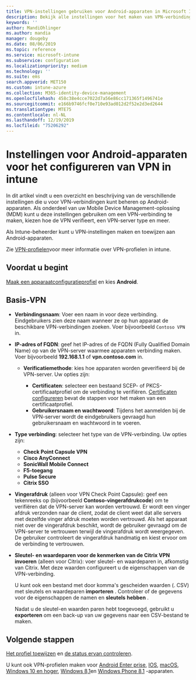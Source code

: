 ```yaml
---
title: VPN-instellingen gebruiken voor Android-apparaten in Microsoft Intune - Azure | Microsoft Docs
description: Bekijk alle instellingen voor het maken van VPN-verbindingen op Android-apparaten in Microsoft Intune. Voer de verbindings naam, het IP-adres of de FQDN van de VPN-server in, Kies hoe gebruikers verifiëren en kies Citrix, SonicWall, Check Point capsule en Pulse Secure Connect types.
keywords: ''
author: MandiOhlinger
ms.author: mandia
manager: dougeby
ms.date: 08/06/2019
ms.topic: reference
ms.service: microsoft-intune
ms.subservice: configuration
ms.localizationpriority: medium
ms.technology: ''
ms.suite: ems
search.appverid: MET150
ms.custom: intune-azure
ms.collection: M365-identity-device-management
ms.openlocfilehash: 458c38e4cce7022d7a56e86cc171365f1496741e
ms.sourcegitcommit: e166b9746fcf0e710e93ad012d2f52e2d3ed2644
ms.translationtype: MTE75
ms.contentlocale: nl-NL
ms.lasthandoff: 12/19/2019
ms.locfileid: "75206292"
---
```

# <a name="android-device-settings-to-configure-vpn-in-intune"></a>Instellingen voor Android-apparaten voor het configureren van VPN in intune



In dit artikel vindt u een overzicht en beschrijving van de verschillende instellingen die u voor VPN-verbindingen kunt beheren op Android-apparaten. Als onderdeel van uw Mobile Device Management-oplossing (MDM) kunt u deze instellingen gebruiken om een VPN-verbinding te maken, kiezen hoe de VPN verifieert, een VPN-server type en meer.

Als Intune-beheerder kunt u VPN-instellingen maken en toewijzen aan Android-apparaten. 

Zie [VPN-profielen](vpn-settings-configure.md)voor meer informatie over VPN-profielen in intune.

## <a name="before-you-begin"></a>Voordat u begint

[Maak een apparaatconfiguratieprofiel](vpn-settings-configure.md#create-a-device-profile) en kies **Android**.

## <a name="base-vpn"></a>Basis-VPN

- **Verbindingsnaam**: Voer een naam in voor deze verbinding. Eindgebruikers zien deze naam wanneer ze op hun apparaat de beschikbare VPN-verbindingen zoeken. Voer bijvoorbeeld `Contoso VPN` in.
- **IP-adres of FQDN**: geef het IP-adres of de FQDN (Fully Qualified Domain Name) op van de VPN-server waarmee apparaten verbinding maken. Voer bijvoorbeeld **192.168.1.1** of **vpn.contoso.com** in.

  - **Verificatiemethode**: kies hoe apparaten worden geverifieerd bij de VPN-server. Uw opties zijn:

    - **Certificaten**: selecteer een bestaand SCEP- of PKCS-certificaatprofiel om de verbinding te verifiëren. [Certificaten configureren](../protect/certificates-configure.md) bevat de stappen voor het maken van een certificaatprofiel.
    - **Gebruikersnaam en wachtwoord**: Tijdens het aanmelden bij de VPN-server wordt de eindgebruikers gevraagd hun gebruikersnaam en wachtwoord in te voeren.

- **Type verbinding**: selecteer het type van de VPN-verbinding. Uw opties zijn:

  - **Check Point Capsule VPN**
  - **Cisco AnyConnect**
  - **SonicWall Mobile Connect**
  - **F5-toegang**
  - **Pulse Secure**
  - **Citrix SSO**

- **Vingerafdruk** (alleen voor VPN Check Point Capsule): geef een tekenreeks op (bijvoorbeeld **Contoso-vingerafdrukcode**) om te verifiëren dat de VPN-server kan worden vertrouwd. Er wordt een vinger afdruk verzonden naar de client, zodat de client weet dat alle servers met dezelfde vinger afdruk moeten worden vertrouwd. Als het apparaat niet over de vingerafdruk beschikt, wordt de gebruiker gevraagd om de VPN-server te vertrouwen terwijl de vingerafdruk wordt weergegeven. De gebruiker controleert de vingerafdruk handmatig en kiest ervoor om de verbinding te vertrouwen.
- **Sleutel- en waardeparen voor de kenmerken van de Citrix VPN invoeren** (alleen voor Citrix): voer sleutel- en waardeparen in, afkomstig van Citrix. Met deze waarden configureert u de eigenschappen van de VPN-verbinding. 

  U kunt ook een bestand met door komma's gescheiden waarden (. CSV) met sleutels en waardeparen **importeren** . Controleer of de gegevens voor de eigenschappen de namen en **sleutels** **hebben** .

  Nadat u de sleutel-en waarden paren hebt toegevoegd, gebruikt u **exporteren** om een back-up van uw gegevens naar een CSV-bestand te maken.

## <a name="next-steps"></a>Volgende stappen

[Het profiel toewijzen](device-profile-assign.md) en [de status ervan controleren](device-profile-monitor.md).

U kunt ook VPN-profielen maken voor [Android Enter prise](vpn-settings-android-enterprise.md), [IOS](vpn-settings-ios.md), [macOS](vpn-settings-macos.md), [Windows 10 en hoger](vpn-settings-windows-10.md), [Windows 8,1](vpn-settings-windows-8-1.md)en [Windows Phone 8,1](vpn-settings-windows-phone-8-1.md) -apparaten.
